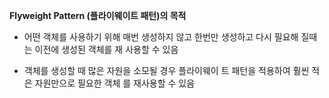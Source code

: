 **Flyweight Pattern (플라이웨이트 패턴)의 목적**



- 어떤 객체를 사용하기 위해 매번 생성하지 않고 한번만 
  생성하고 다시 필요해 질때는 이전에 생성된 객체를 재
  사용할 수 있음

- 객체를 생성할 때 많은 자원을 소모될 경우 플라이웨이
  트 패턴을 적용하여 훨씬 적은 자원만으로 필요한 객체
  를 재사용할 수 있음 